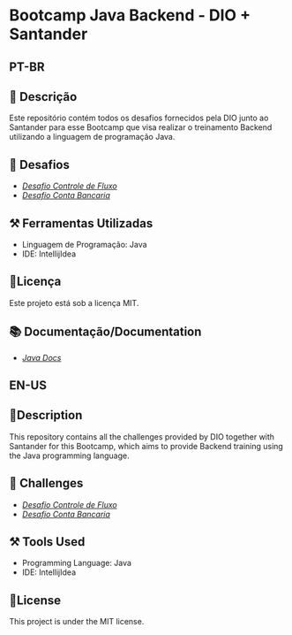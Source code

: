 
# Bootcamp Java Backend - DIO + Santander 

## PT-BR

## 📝 Descrição
Este repositório contém todos os desafios fornecidos pela DIO junto ao Santander para esse Bootcamp que visa realizar o treinamento Backend utilizando a linguagem de programação Java.

## 🎢 Desafios
- [*Desafio Controle de Fluxo*]()
- [*Desafio Conta Bancaria*]()


## ⚒️ Ferramentas Utilizadas
- Linguagem de Programação: Java
- IDE: IntellijIdea


## 📜Licença
Este projeto está sob a licença MIT.

## 📚 Documentação/Documentation
- [*Java Docs*](https://docs.oracle.com/en/java/)

## EN-US
## 📝Description
This repository contains all the challenges provided by DIO together with Santander for this Bootcamp, which aims to provide Backend training using the Java programming language.

## 🎢 Challenges
- [*Desafio Controle de Fluxo*]()
- [*Desafio Conta Bancaria*]()

## ⚒️ Tools Used
- Programming Language: Java
- IDE: IntellijIdea

## 📜License
This project is under the MIT license.


 
